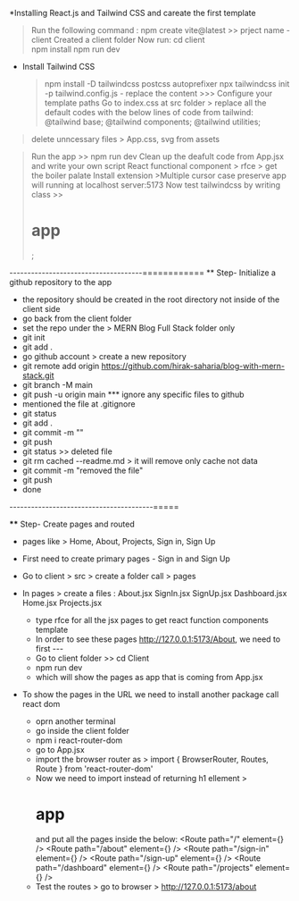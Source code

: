\*Installing React.js and Tailwind CSS and careate the first template

> Run the following command
> : npm create vite@latest >> prject name - client
> Created a client folder
> Now run:
> cd client  
> npm install
> npm run dev

- Install Tailwind CSS
  > npm install -D tailwindcss postcss autoprefixer
  > npx tailwindcss init -p
  > tailwind.config.js - replace the content >>> Configure your template paths
  > Go to index.css at src folder > replace all the default codes with the below lines of code from tailwind:
  > @tailwind base;
  > @tailwind components;
  > @tailwind utilities;

> delete unncessary files > App.css, svg from assets

> Run the app >> npm run dev
> Clean up the deafult code from App.jsx and write your own script
> React functional component > rfce > get the boiler palate
> Install extension >Multiple cursor case preserve
> app will running at localhost server:5173
> Now test tailwindcss by writing class >> <h1 className="text-3xl text-red-500">app</h1>;

-------------------------------------============
\*\* Step- Initialize a github repository to the app

- the repository should be created in the root directory not inside of the client side
- go back from the client folder
- set the repo under the > MERN Blog Full Stack folder only
- git init
- git add .
- go github account > create a new repository
- git remote add origin https://github.com/hirak-saharia/blog-with-mern-stack.git
- git branch -M main
- git push -u origin main
  \*\*\* ignore any specific files to github
- mentioned the file at .gitignore
- git status
- git add .
- git commit -m ""
- git push
- git status >> deleted file
- git rm cached --readme.md > it will remove only cache not data
- git commit -m "removed the file"
- git push
- done

----------------------------------------=====

**\*\*** Step- Create pages and routed

- pages like > Home, About, Projects, Sign in, Sign Up
- First need to create primary pages - Sign in and Sign Up
- Go to client > src > create a folder call > pages
- In pages > create a files :
  About.jsx
  SignIn.jsx
  SignUp.jsx
  Dashboard.jsx
  Home.jsx
  Projects.jsx
  - type rfce for all the jsx pages to get react function components template
  - In order to see these pages http://127.0.0.1:5173/About, we need to first ---
  - Go to client folder >> cd Client
  - npm run dev
  - which will show the pages as app that is coming from App.jsx
- To show the pages in the URL we need to install another package call react dom

  - oprn another terminal
  - go inside the client folder
  - npm i react-router-dom
  - go to App.jsx
  - import the browser router as > import { BrowserRouter, Routes, Route } from 'react-router-dom'
  - Now we need to import instead of returning h1 ellement > <h1 className="text-3xl text-red-500">app</h1> and put all the pages inside the below:
    <BrowserRouter>
    <Routes>
    <Route path="/" element={<Home />} />
    <Route path="/about" element={<About />} />
    <Route path="/sign-in" element={<SignIn />} />
    <Route path="/sign-up" element={<SignIn />} />
    <Route path="/dashboard" element={<Dashboard />} />
    <Route path="/projects" element={<Projects />} />
    </Routes>
    </BrowserRouter>
  - Test the routes > go to browser > http://127.0.0.1:5173/about
